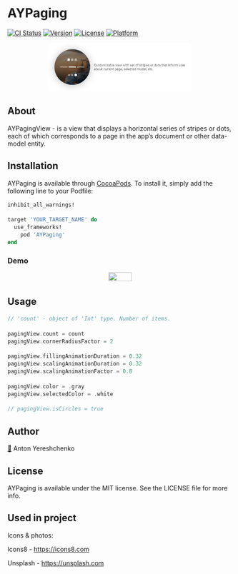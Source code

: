 # AYPaging

[![CI Status](https://img.shields.io/travis/antonyereshchenko@gmail.com/AYPaging.svg?style=flat)](https://travis-ci.org/antonyereshchenko@gmail.com/AYPaging)
[![Version](https://img.shields.io/cocoapods/v/AYPaging.svg?style=flat)](https://cocoapods.org/pods/AYPaging)
[![License](https://img.shields.io/cocoapods/l/AYPaging.svg?style=flat)](https://cocoapods.org/pods/AYPaging)
[![Platform](https://img.shields.io/cocoapods/p/AYPaging.svg?style=flat)](https://cocoapods.org/pods/AYPaging)

<p align="center">
  <img width="64%" height="64%" src="https://github.com/bananaRanger/AYPaging/blob/master/Resources/logo.png?raw=true">
</p>

## About

AYPagingView - is a view that displays a horizontal series of stripes or dots, each of which corresponds to a page in the app’s document or other data-model entity.

## Installation

AYPaging is available through [CocoaPods](https://cocoapods.org). To install
it, simply add the following line to your Podfile:

```ruby
inhibit_all_warnings!

target 'YOUR_TARGET_NAME' do
  use_frameworks!
	pod 'AYPaging'
end
```

### Demo

<p align="center">
  <img width="32%" height="32%" src="https://github.com/bananaRanger/AYPaging/blob/master/Resources/demo.mov?raw=true">
</p>

## Usage


```swift
// 'count' - object of 'Int' type. Number of items.

pagingView.count = count
pagingView.cornerRadiusFactor = 2

pagingView.fillingAnimationDuration = 0.32
pagingView.scalingAnimationDuration = 0.32
pagingView.scalingAnimationFactor = 0.8

pagingView.color = .gray
pagingView.selectedColor = .white

// pagingView.isCircles = true


```

## Author

[📧](mailto:anton.yereshchenko@gmail.com?subject=[GitHub]%20Source%20AYPaging) Anton Yereshchenko

## License

AYPaging is available under the MIT license. See the LICENSE file for more info.

## Used in project

Icons & photos:

Icons8 - https://icons8.com

Unsplash - https://unsplash.com
